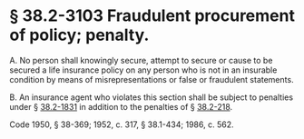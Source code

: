 # § 38.2-3103 Fraudulent procurement of policy; penalty.

<p>A. No person shall knowingly secure, attempt to secure or cause to be secured a life insurance policy on any person who is not in an insurable condition by means of misrepresentations or false or fraudulent statements.</p><p>B. An insurance agent who violates this section shall be subject to penalties under § <a href='http://law.lis.virginia.gov/vacode/38.2-1831/'>38.2-1831</a> in addition to the penalties of § <a href='http://law.lis.virginia.gov/vacode/38.2-218/'>38.2-218</a>.</p><p>Code 1950, § 38-369; 1952, c. 317, § 38.1-434; 1986, c. 562.</p>
